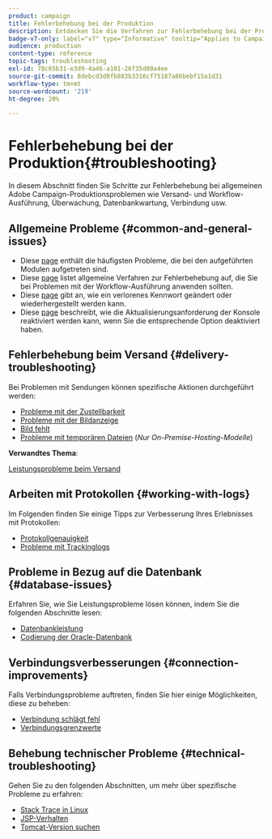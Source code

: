 ```yaml
---
product: campaign
title: Fehlerbehebung bei der Produktion
description: Entdecken Sie die Verfahren zur Fehlerbehebung bei der Produktion in Bezug auf die Konfiguration, Überwachung, Aktualisierung, Datenverarbeitung und Datenbankwartung in Adobe Campaign.
badge-v7-only: label="v7" type="Informative" tooltip="Applies to Campaign Classic v7 only"
audience: production
content-type: reference
topic-tags: troubleshooting
exl-id: 78c65b31-e3d9-4a46-a101-26f35d00a4ee
source-git-commit: 8debcd3d8fb883b3316cf75187a86bebf15a1d31
workflow-type: tm+mt
source-wordcount: '219'
ht-degree: 20%

---
```


# Fehlerbehebung bei der Produktion{#troubleshooting}



In diesem Abschnitt finden Sie Schritte zur Fehlerbehebung bei allgemeinen Adobe Campaign-Produktionsproblemen wie Versand- und Workflow-Ausführung, Überwachung, Datenbankwartung, Verbindung usw.

## Allgemeine Probleme {#common-and-general-issues}

* Diese [page](../../production/using/modules-and-frequent-issues.md) enthält die häufigsten Probleme, die bei den aufgeführten Modulen aufgetreten sind.
* Diese [page](../../production/using/workflow-execution.md) listet allgemeine Verfahren zur Fehlerbehebung auf, die Sie bei Problemen mit der Workflow-Ausführung anwenden sollten.
* Diese [page](../../production/using/lost-password.md) gibt an, wie ein verlorenes Kennwort geändert oder wiederhergestellt werden kann.
* Diese [page](../../production/using/console-update.md) beschreibt, wie die Aktualisierungsanforderung der Konsole reaktiviert werden kann, wenn Sie die entsprechende Option deaktiviert haben.

## Fehlerbehebung beim Versand {#delivery-troubleshooting}

Bei Problemen mit Sendungen können spezifische Aktionen durchgeführt werden:
* [Probleme mit der Zustellbarkeit](../../production/using/performance-and-throughput-issues.md#deliverability_issues)
* [Probleme mit der Bildanzeige](../../production/using/image-display-issues.md)
* [Bild fehlt](../../production/using/images-missing.md)
* [Probleme mit temporären Dateien](../../production/using/temporary-files.md) (*Nur On-Premise-Hosting-Modelle*)

**Verwandtes Thema**:

[Leistungsprobleme beim Versand](../../delivery/using/delivery-performances.md)

## Arbeiten mit Protokollen {#working-with-logs}

Im Folgenden finden Sie einige Tipps zur Verbesserung Ihres Erlebnisses mit Protokollen:

* [Protokollgenauigkeit](../../production/using/log-precision.md)
* [Probleme mit Trackinglogs](../../production/using/tracking-logs-issues.md)

## Probleme in Bezug auf die Datenbank {#database-issues}

Erfahren Sie, wie Sie Leistungsprobleme lösen können, indem Sie die folgenden Abschnitte lesen:

* [Datenbankleistung](../../production/using/database-performances.md)
* [Codierung der Oracle-Datenbank](../../production/using/encoding-of-the-oracle-database.md)

## Verbindungsverbesserungen {#connection-improvements}

Falls Verbindungsprobleme auftreten, finden Sie hier einige Möglichkeiten, diese zu beheben:

* [Verbindung schlägt fehl](../../production/using/failure-to-connect.md)
* [Verbindungsgrenzwerte](../../production/using/connection-thresholds.md)

## Behebung technischer Probleme {#technical-troubleshooting}

Gehen Sie zu den folgenden Abschnitten, um mehr über spezifische Probleme zu erfahren:

* [Stack Trace in Linux](../../production/using/stack-trace-in-linux.md)
* [JSP-Verhalten](../../production/using/jsp-behavior.md)
* [Tomcat-Version suchen](../../production/using/locate-tomcat-version.md)

